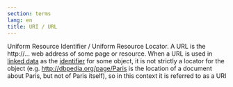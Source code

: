 ```yaml
---
section: terms
lang: en
title: URI / URL
---
```


Uniform Resource Identifier / Uniform Resource Locator. A URL is the http://... web address of some page or resource. When a URL is used in [linked data](../linked-data/) as the [identifier](../identifier/) for some object, it is not strictly a locator for the object (e.g. http://dbpedia.org/page/Paris is the location of a document about Paris, but not of Paris itself), so in this context it is referred to as a URI
